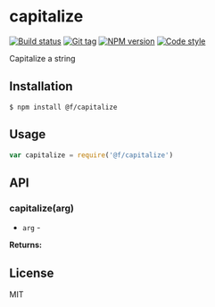 
# capitalize

[![Build status][travis-image]][travis-url]
[![Git tag][git-image]][git-url]
[![NPM version][npm-image]][npm-url]
[![Code style][standard-image]][standard-url]

Capitalize a string

## Installation

    $ npm install @f/capitalize

## Usage

```js
var capitalize = require('@f/capitalize')

```

## API

### capitalize(arg)

- `arg` -

**Returns:**

## License

MIT

[travis-image]: https://img.shields.io/travis/micro-js/capitalize.svg?style=flat-square
[travis-url]: https://travis-ci.org/micro-js/capitalize
[git-image]: https://img.shields.io/github/tag/micro-js/capitalize.svg
[git-url]: https://github.com/micro-js/capitalize
[standard-image]: https://img.shields.io/badge/code%20style-standard-brightgreen.svg?style=flat
[standard-url]: https://github.com/feross/standard
[npm-image]: https://img.shields.io/npm/v/@f/capitalize.svg?style=flat-square
[npm-url]: https://npmjs.org/package/@f/capitalize
